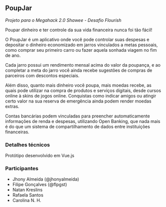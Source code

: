 ## PoupJar

*Projeto para o Megahack 2.0 Shawee - Desafio Flourish*

Poupar dinheiro e ter controle da sua vida financeira nunca foi tão fácil!

O PoupJar é um aplicativo onde você pode controlar suas despesas e depositar o dinheiro economizado em jarros vinculados a metas pessoais, como comprar seu primeiro carro ou fazer aquela sonhada viagem no fim de ano. 

Cada jarro possui um rendimento mensal acima do valor da poupança, e ao completar a meta do jarro você ainda recebe sugestões de compras de parceiros com descontos especiais. 

Além disso, quanto mais dinheiro você poupa, mais moedas recebe, as quais pode utilizar na compra de produtos e serviços digitais, desde cursos online à skins de jogos online. Conquistas como indicar amigos ou atingir certo valor na sua reserva de emergência ainda podem render moedas extras.

Contas bancárias podem vinculadas para preencher automaticamente informações de renda e despesas, utilizando Open Banking, que nada mais é do que um sistema de compartilhamento de dados entre instituições financeiras.

### Detalhes técnicos

Protótipo desenvolvido em Vue.js

### Participantes
* Jhony Almeida (@jhonyalmeida)
* Filipe Gonçalves (@flpgst)
* Natan Kreslins
* Rafaela Santos
* Carolina N. H.